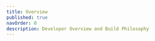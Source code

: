 ```yaml
---
title: Overview
published: true
navOrder: 0
description: Developer Overview and Build Philosophy
---
```

